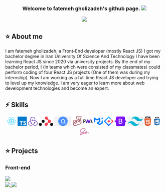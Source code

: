 
<!--
**fc79/fc79** is a ✨ _special_ ✨ repository because its `README.md` (this file) appears on your GitHub profile.
Here are some ideas to get you started:
- 🔭 I’m currently working on ...
- 🌱 I’m currently learning ...
- 👯 I’m looking to collaborate on ...
- 🤔 I’m looking for help with ...
- 💬 Ask me about ...
- 📫 How to reach me: ...
- 😄 Pronouns: ...
- ⚡ Fun fact: ...
```diff
- text in red
+ text in green
! text in orange
# text in gray
@@ text in purple (and bold)@@
```
-->
<!-- Welcome Message -->
<h3 align="center">
   Welcome to fatemeh gholizadeh's github page.
  <img src="https://media.giphy.com/media/hvRJCLFzcasrR4ia7z/giphy.gif" width="28">
</h3>
<!-- Typing Text -->
<p align="center">
  <img src="https://readme-typing-svg.demolab.com?font=Fira+Code&pause=500&size=22&color=FA8B00&background=9F8E3C00&center=true&vCenter=true&width=650&lines=Computer+Engineering+Graduate+at+IUST%F0%9F%8E%93;Interested+in+Web+Development."/>
</p>

## ⭐️ About me
<!-- details -->
<div> I am fatemeh gholizadeh, a Front-End developer (mostly React JS)
 I got my bachelor degree in Iran University Of Science And Technology
 I have been learning React JS since 2020 via university projects. 
 By the end of my bachelor period, I (in teams which were consisted of my classmates) could perform coding of four React JS projects (One of them was during my internship).
 Now I am working as a full time React JS developer and trying to level up my knowledge.
 I am very eager to learn more about web development technologies and become an expert.
  </div>
  
## ⚡ Skills
<!-- Web Development -->
<p align="center">
  <code><img title="ReactJS" height="30" src="images/react.svg"></code>
  <code><img title="TypeScript" height="30" src="images/typescript.png"></code>
  <code><img title="Redux" height="30" src="images/redux.svg"></code>
  <code><img title="React Router" height="30" src="images/react-router.png"></code>
  <code><img title="Agile" height="30" src="images/agile.png"></code>
  <code><img title="Jest" height="30" src="images/jest.svg"></code>
  <code><img title="Progressive Web App (PWA)" height="30" src="images/pwa.png"></code>
  <code><img title="Material‑UI" height="30" src="images/mui.svg"></code>
  <code><img title="Ant-Design" height="30" src="images/ant-design.svg"></code>
  <code><img title="Bootstrap" height="30" src="images/bootstrap.png"></code>
  <code><img title="Tailwind" height="30" src="images/tailwind.png"></code>
  <code><img title="HTML" height="30" src="images/html.svg"></code>
  <code><img title="CSS" height="30" src="images/css.svg"></code>
  <code><img title="Sass" height="30" src="images/sass.svg"></code>
</p>

## ⭐️ Projects
### Front-end

<p align="center">
   <div>
  <a href="https://github.com/fc79/Pioneer">
    <img src="images/html.svg&theme=dark&title_color=FA8B00&icon_color=FA8B00&text_color=FDFDFD&hide_border=true" />
  </a>
      
   </div>

  <a href="https://github.com/ali-sedaghi/TunePal">
    <img width="278" src="https://denvercoder1-github-readme-stats.vercel.app/api/pin/?username=ali-sedaghi&repo=TunePal&theme=dark&title_color=FA8B00&icon_color=FA8B00&text_color=FDFDFD&hide_border=true">
  </a>

  <a href="https://github.com/ali-sedaghi/Ali-Sedaghi">
    <img width="278" src="https://denvercoder1-github-readme-stats.vercel.app/api/pin/?username=ali-sedaghi&repo=Ali-Sedaghi&theme=dark&title_color=FA8B00&icon_color=FA8B00&text_color=FDFDFD&hide_border=true">
  </a>
</p>
